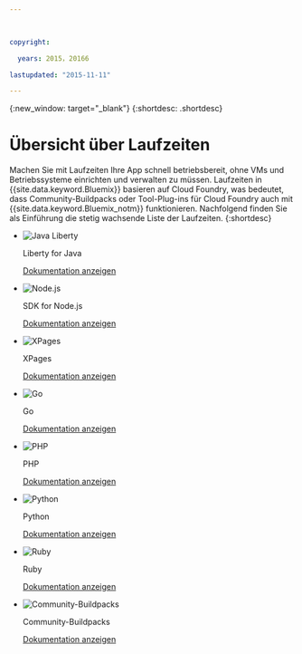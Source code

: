 ```yaml
---

 

copyright:

  years: 2015，20166

lastupdated: "2015-11-11" 

---
```


{:new_window: target="_blank"}
{:shortdesc: .shortdesc}

# Übersicht über Laufzeiten

Machen Sie mit Laufzeiten Ihre App schnell betriebsbereit, ohne VMs und Betriebssysteme einrichten und verwalten zu müssen. Laufzeiten in {{site.data.keyword.Bluemix}} basieren auf Cloud Foundry, was bedeutet, dass Community-Buildpacks oder Tool-Plug-ins für Cloud Foundry auch mit {{site.data.keyword.Bluemix_notm}} funktionieren. Nachfolgend finden Sie als Einführung die stetig wachsende Liste der Laufzeiten.
{:shortdesc}

<ul class="runtimeIconList">
<li>
<p class="runtimeIcon"><img src="images/javaweb_featured.svg" alt="Java Liberty" /></p>
<p class="runtimeTitle">Liberty for Java</p>
<p class="runtimeLink"><a format="html" href="/docs/runtimes/liberty/index.html" scope="peer">Dokumentation anzeigen</a></p>
</li>
<li>
<p class="runtimeIcon"><img src="images/node_featured.svg" alt="Node.js" /></p>
<p class="runtimeTitle">SDK for Node.js</p>
<p class="runtimeLink"><a format="html" href="/docs/runtimes/nodejs/index.html" scope="peer">Dokumentation anzeigen</a></p>
</li>
<li>
<p class="runtimeIcon"><img src="images/xpages_featured.svg" alt="XPages" /></p>
<p class="runtimeTitle">XPages</p>
<p class="runtimeLink"><a format="html" href="/docs/starters/xpages/index.html" scope="peer">Dokumentation anzeigen</a></p>
</li>
<li>
<p class="runtimeIcon"><img src="images/go_featured.svg" alt="Go" /></p>
<p class="runtimeTitle">Go</p>
<p class="runtimeLink"><a format="html" href="/docs/runtimes/go/index.html" scope="peer">Dokumentation anzeigen</a></p>
</li>
<li>
<p class="runtimeIcon"><img src="images/php_featured.svg" alt="PHP" /></p>
<p class="runtimeTitle">PHP</p>
<p class="runtimeLink"><a format="html" href="/docs/runtimes/php/index.html" scope="peer">Dokumentation anzeigen</a></p>
</li>
<li>
<p class="runtimeIcon"><img src="images/python_featured.svg" alt="Python" /></p>
<p class="runtimeTitle">Python</p>
<p class="runtimeLink"><a format="html" href="/docs/runtimes/python/index.html" scope="peer">Dokumentation anzeigen</a></p>
</li>
<li>
<p class="runtimeIcon"><img src="images/ruby_featured.svg" alt="Ruby" /></p>
<p class="runtimeTitle">Ruby</p>
<p class="runtimeLink"><a format="html" href="/docs/runtimes/ruby/index.html" scope="peer">Dokumentation anzeigen</a></p>
</li>
<li>
<p class="runtimeIcon"><img src="images/byod_featured.png" alt="Community-Buildpacks" /></p>
<p class="runtimeTitle">Community-Buildpacks</p>
<p class="runtimeLink"><a format="html" href="byob.html" scope="peer">Dokumentation anzeigen</a></p>
</li>
</ul>
